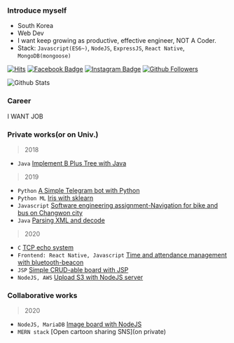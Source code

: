 ### Introduce myself
- South Korea
- Web Dev
- I want keep growing as productive, effective engineer, NOT A Coder.
- Stack: `Javascript(ES6~)`, `NodeJS`, `ExpressJS`, `React Native`, `MongoDB(mongoose)`

[![Hits](https://hits.seeyoufarm.com/api/count/incr/badge.svg?url=https%3A%2F%2Fgithub.com%2Fsamcon)](https://hits.seeyoufarm.com)
[![Facebook Badge](https://img.shields.io/badge/-Facebook-1877f2?style=round-square&logo=facebook&logoColor=white&link=https://www.facebook.com/jhnam88/)](https://www.facebook.com/jhnam88/)
[![Instagram Badge](https://img.shields.io/badge/-Instagram-e4405f?style=round-square&logo=instagram&logoColor=white&link=https://www.instagram.com/jhnam88/)](https://www.instagram.com/jhnam88/)
[![Github Followers](https://img.shields.io/github/followers/samchon?color=06d6a0&label=Github%20Followers&style=round-square)](https://github.com/samchon?tab=followers)

![Github Stats](https://github-readme-stats.vercel.app/api?username=samchon&show_icons=true)

### Career

I WANT JOB

### Private works(or on Univ.)

> 2018
- `Java` [Implement B Plus Tree with Java](https://github.com/TayPark/BPlusTree)

> 2019
- `Python` [A Simple Telegram bot with Python](https://github.com/TayPark/stupid-bot)
- `Python ML` [Iris with sklearn](https://github.com/TayPark/portpolio/tree/master/ML)
- `Javascript` [Software engineering assignment-Navigation for bike and bus on Changwon city](https://github.com/TayPark/CWNU19SE_2B)
- `Java` [Parsing XML and decode](https://github.com/TayPark/portpolio/tree/master/xLang)

> 2020
- `C` [TCP echo system](https://github.com/TayPark/tcp-echo-Clang)
- `Frontend: React Native, Javascript` [Time and attendance management with bluetooth-beacon](https://github.com/chisacam/dbeacon)
- `JSP` [Simple CRUD-able board with JSP](https://github.com/TayPark/JSPProject)
- `NodeJS, AWS` [Upload S3 with NodeJS server](https://github.com/TayPark/node-formidable-s3)

### Collaborative works
> 2020
- `NodeJS, MariaDB` [Image board with NodeJS](https://github.com/TayPark/lunarcat-lagacy)
- `MERN stack` [Open cartoon sharing SNS](on private)
